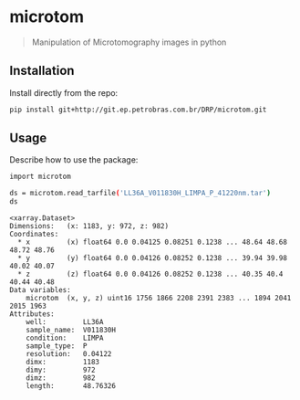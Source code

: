 # microtom

> Manipulation of Microtomography images in python

## Installation

Install directly from the repo:

```bash
pip install git+http://git.ep.petrobras.com.br/DRP/microtom.git
```

## Usage

Describe how to use the package:

```bash
import microtom

ds = microtom.read_tarfile('LL36A_V011830H_LIMPA_P_41220nm.tar')
ds
```

```
<xarray.Dataset>
Dimensions:   (x: 1183, y: 972, z: 982)
Coordinates:
  * x         (x) float64 0.0 0.04125 0.08251 0.1238 ... 48.64 48.68 48.72 48.76
  * y         (y) float64 0.0 0.04126 0.08252 0.1238 ... 39.94 39.98 40.02 40.07
  * z         (z) float64 0.0 0.04126 0.08252 0.1238 ... 40.35 40.4 40.44 40.48
Data variables:
    microtom  (x, y, z) uint16 1756 1866 2208 2391 2383 ... 1894 2041 2015 1963
Attributes:
    well:         LL36A
    sample_name:  V011830H
    condition:    LIMPA
    sample_type:  P
    resolution:   0.04122
    dimx:         1183
    dimy:         972
    dimz:         982
    length:       48.76326
```

